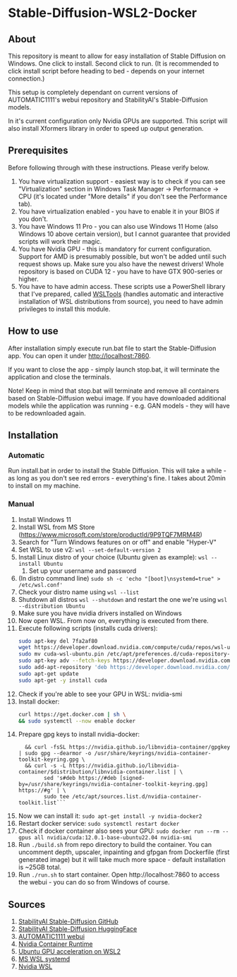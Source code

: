# Stable-Diffusion-WSL2-Docker

## About

This repository is meant to allow for easy installation of Stable Diffusion on Windows. One click to install. Second click to run.
(It is recommended to click install script before heading to bed - depends on your internet connection.)

This setup is completely dependant on current versions of AUTOMATIC1111's webui repository and StabilityAI's Stable-Diffusion models.

In it's current configuration only Nvidia GPUs are supported. This script will also install Xformers library in order to speed up output generation.

## Prerequisites

Before following through with these instructions. Please verify below.

1. You have virtualization support - easiest way is to check if you can see "Virtualization" section in Windows Task Manager -> Performance -> CPU (it's located under "More details" if you don't see the Performance tab).
1. You have virtualization enabled - you have to enable it in your BIOS if you don't.
1. You have Windows 11 Pro - you can also use Windows 11 Home (also Windows 10 above certain version), but I cannot guarantee that provided scripts will work their magic.
1. You have Nvidia GPU - this is mandatory for current configuration. Support for AMD is presumably possible, but won't be added until such request shows up. Make sure you also have the newest drivers! Whole repository is based on CUDA 12 - you have to have GTX 900-series or higher.
1. You have to have admin access. These scripts use a PowerShell library that I've prepared, called [WSLTools](https://github.com/rgryta/PowerShell-WSLTools) (handles automatic and interactive installation of WSL distributions from source), you need to have admin privileges to install this module.

## How to use

After installation simply execute run.bat file to start the Stable-Diffusion app. You can open it under [http://localhost:7860](http://localhost:7860).

If you want to close the app - simply launch stop.bat, it will terminate the application and close the terminals.

Note! Keep in mind that stop.bat will terminate and remove all containers based on Stable-Diffusion webui image. If you have downloaded additional models while the application was running - e.g. GAN models - they will have to be redownloaded again.

## Installation

### Automatic

Run install.bat in order to install the Stable Diffusion. This will take a while - as long as you don't see red errors - everything's fine. I takes about 20min to install on my machine.

### Manual

1. Install Windows 11
1. Install WSL from MS Store (https://www.microsoft.com/store/productId/9P9TQF7MRM4R)
1. Search for "Turn Windows features on or off" and enable "Hyper-V"
1. Set WSL to use v2: `wsl --set-default-version 2`
1. Install Linux distro of your choice (Ubuntu given as example): `wsl --install Ubuntu`
	1. Set up your username and password
1. (In distro command line) `sudo sh -c 'echo "[boot]\nsystemd=true" > /etc/wsl.conf'`
1. Check your distro name using `wsl --list`
1. Shutdown all distros `wsl --shutdown` and restart the one we're using `wsl --distribution Ubuntu`
1. Make sure you have nvidia drivers installed on Windows
1. Now open WSL. From now on, everything is executed from there.
1. Execute following scripts (installs cuda drivers):
	```bash
	sudo apt-key del 7fa2af80
	wget https://developer.download.nvidia.com/compute/cuda/repos/wsl-ubuntu/x86_64/cuda-wsl-ubuntu.pin
	sudo mv cuda-wsl-ubuntu.pin /etc/apt/preferences.d/cuda-repository-pin-600
	sudo apt-key adv --fetch-keys https://developer.download.nvidia.com/compute/cuda/repos/wsl-ubuntu/x86_64/3bf863cc.pub
	sudo add-apt-repository 'deb https://developer.download.nvidia.com/compute/cuda/repos/wsl-ubuntu/x86_64/ /'
	sudo apt-get update
	sudo apt-get -y install cuda
	```
1. Check if you're able to see your GPU in WSL: nvidia-smi
1. Install docker:
	```bash
	curl https://get.docker.com | sh \
	&& sudo systemctl --now enable docker
	```
1. Prepare gpg keys to install nvidia-docker:
	```distribution=$(. /etc/os-release;echo $ID$VERSION_ID) \
      && curl -fsSL https://nvidia.github.io/libnvidia-container/gpgkey | sudo gpg --dearmor -o /usr/share/keyrings/nvidia-container-toolkit-keyring.gpg \
      && curl -s -L https://nvidia.github.io/libnvidia-container/$distribution/libnvidia-container.list | \
            sed 's#deb https://#deb [signed-by=/usr/share/keyrings/nvidia-container-toolkit-keyring.gpg] https://#g' | \
            sudo tee /etc/apt/sources.list.d/nvidia-container-toolkit.list```
1. Now we can install it: `sudo apt-get install -y nvidia-docker2`
1. Restart docker service: `sudo systemctl restart docker`
1. Check if docker container also sees your GPU: `sudo docker run --rm --gpus all nvidia/cuda:12.0.1-base-ubuntu22.04 nvidia-smi`
1. Run `./build.sh` from repo directory to build the container. You can uncomment depth, upscaler, inpainting and gfpgan from Dockerfile (first generated image) but it will take much more space - default installation is ~25GB total.
1. Run `./run.sh` to start container. Open http://localhost:7860 to access the webui - you can do so from Windows of course.

## Sources

1. [StabilityAI Stable-Diffusion GitHub](https://github.com/Stability-AI/stablediffusion)
1. [StabilityAI Stable-Diffusion HuggingFace](https://huggingface.co/stabilityai/stable-diffusion-2-1)
1. [AUTOMATIC1111 webui](https://github.com/AUTOMATIC1111/stable-diffusion-webui)
1. [Nvidia Container Runtime](https://nvidia.github.io/nvidia-container-runtime/)
1. [Ubuntu GPU acceleration on WSL2](https://ubuntu.com/tutorials/enabling-gpu-acceleration-on-ubuntu-on-wsl2-with-the-nvidia-cuda-platform#3-install-nvidia-cuda-on-ubuntu)
1. [MS WSL systemd](https://devblogs.microsoft.com/commandline/systemd-support-is-now-available-in-wsl/)
1. [Nvidia WSL](https://docs.nvidia.com/cuda/wsl-user-guide/index.html)
